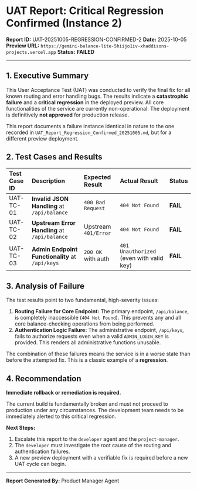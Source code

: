 # UAT Report: Critical Regression Confirmed (Instance 2)

**Report ID:** UAT-20251005-REGRESSION-CONFIRMED-2
**Date:** 2025-10-05
**Preview URL:** `https://gemini-balance-lite-5hiijo1iv-xhaddisons-projects.vercel.app`
**Status:** **FAILED**

---

## 1. Executive Summary

This User Acceptance Test (UAT) was conducted to verify the final fix for all known routing and error handling bugs. The results indicate a **catastrophic failure** and a **critical regression** in the deployed preview. All core functionalities of the service are currently non-operational. The deployment is definitively **not approved** for production release.

This report documents a failure instance identical in nature to the one recorded in `UAT_Report_Regression_Confirmed_20251005.md`, but for a different preview deployment.

## 2. Test Cases and Results

| Test Case ID | Description                                     | Expected Result        | Actual Result            | Status  |
| :----------- | :---------------------------------------------- | :--------------------- | :----------------------- | :------ |
| UAT-TC-01    | **Invalid JSON Handling** at `/api/balance`       | `400 Bad Request`      | `404 Not Found`          | **FAIL**|
| UAT-TC-02    | **Upstream Error Handling** at `/api/balance`     | Upstream `401/Error`   | `404 Not Found`          | **FAIL**|
| UAT-TC-03    | **Admin Endpoint Functionality** at `/api/keys` | `200 OK` with auth     | `401 Unauthorized` (even with valid key) | **FAIL**|

## 3. Analysis of Failure

The test results point to two fundamental, high-severity issues:

1.  **Routing Failure for Core Endpoint:** The primary endpoint, `/api/balance`, is completely inaccessible (`404 Not Found`). This prevents any and all core balance-checking operations from being performed.
2.  **Authentication Logic Failure:** The administrative endpoint, `/api/keys`, fails to authorize requests even when a valid `ADMIN_LOGIN_KEY` is provided. This renders all administrative functions unusable.

The combination of these failures means the service is in a worse state than before the attempted fix. This is a classic example of a **regression**.

## 4. Recommendation

**Immediate rollback or remediation is required.**

The current build is fundamentally broken and must not proceed to production under any circumstances. The development team needs to be immediately alerted to this critical regression.

**Next Steps:**
1.  Escalate this report to the `developer` agent and the `project-manager`.
2.  The `developer` must investigate the root cause of the routing and authentication failures.
3.  A new preview deployment with a verifiable fix is required before a new UAT cycle can begin.

---
**Report Generated By:** Product Manager Agent
